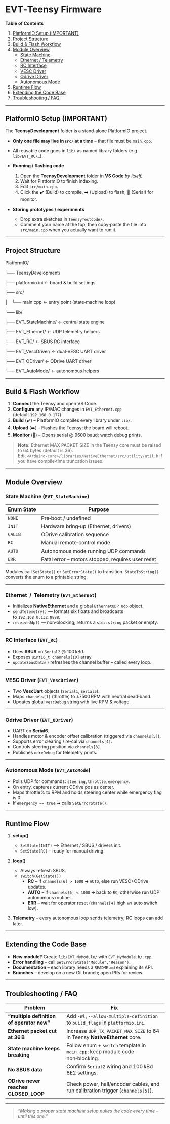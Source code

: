 # EVT‑Teensy Firmware

**Table of Contents**

1. [PlatformIO Setup (IMPORTANT)](#platformio-setup-important)  
2. [Project Structure](#project-structure)  
3. [Build & Flash Workflow](#build--flash-workflow)  
4. [Module Overview](#module-overview)  
   * [State Machine](#state-machine-evt_statemachine)  
   * [Ethernet / Telemetry](#ethernet--telemetry-evt_ethernet)  
   * [RC Interface](#rc-interface-evt_rc)  
   * [VESC Driver](#vesc-driver-evt_vescdriver)  
   * [Odrive Driver](#odrive-driver-evt_odriver)  
   * [Autonomous Mode](#autonomous-mode-evt_automode)  
5. [Runtime Flow](#runtime-flow)  
6. [Extending the Code Base](#extending-the-code-base)  
7. [Troubleshooting / FAQ](#troubleshooting--faq)  

---

## PlatformIO Setup (IMPORTANT)

The **TeensyDevelopment** folder is a stand‑alone PlatformIO project.

* **Only one file may live in `src/` at a time** – that file must be `main.cpp`.  
* All reusable code goes in `lib/` as named library folders (e.g. `lib/EVT_RC/…`).  
* **Running / flashing code**

  1. Open the **TeensyDevelopment** folder in **VS Code** *by itself.*  
  2. Wait for PlatformIO to finish indexing.  
  3. Edit `src/main.cpp`.  
  4. Click the ✔️ (Build) to compile, ➡️ (Upload) to flash, 🔌 (Serial) for monitor.

* **Storing prototypes / experiments**

  * Drop extra sketches in `TeensyTestCode/`.  
  * Comment your name at the top, then copy‑paste the file into `src/main.cpp` when you actually want to run it.

---

## Project Structure

PlatformIO/

└── TeensyDevelopment/

├── platformio.ini ← board & build settings

├── src/

│   └── main.cpp ← entry point (state‑machine loop)

└── lib/

├── EVT_StateMachine/ ← central state engine

├── EVT_Ethernet/ ← UDP telemetry helpers

├── EVT_RC/ ← SBUS RC interface

├── EVT_VescDriver/ ← dual‑VESC UART driver

├── EVT_ODriver/ ← ODrive UART driver

└── EVT_AutoMode/ ← autonomous helpers


---

## Build & Flash Workflow

1. **Connect** the Teensy and open VS Code.  
2. **Configure** any IP/MAC changes in `EVT_Ethernet.cpp` (default `192.168.0.177`).  
3. **Build** (✔️) – PlatformIO compiles every library under `lib/`.  
4. **Upload** (➡️) – Flashes the Teensy; the board will reboot.  
5. **Monitor** (🔌) – Opens serial @ 9600 baud; watch debug prints.  

> **Note:** Ethernet MAX PACKET SIZE in the Teensy core must be raised to 64 bytes (default is 36).  
> Edit `<Arduino‑core>/libraries/NativeEthernet/src/utility/util.h` if you have compile‑time truncation issues.

---

## Module Overview

### State Machine (`EVT_StateMachine`)

| Enum State | Purpose |
|------------|---------|
| `NONE`     | Pre‑boot / undefined |
| `INIT`     | Hardware bring‑up (Ethernet, drivers) |
| `CALIB`    | ODrive calibration sequence |
| `RC`       | Manual remote‑control mode |
| `AUTO`     | Autonomous mode running UDP commands |
| `ERR`      | Fatal error – motors stopped, requires user reset |

Modules call `SetState()` or `SetErrorState()` to transition. `StateToString()` converts the enum to a printable string.

---

### Ethernet  /  Telemetry (`EVT_Ethernet`)

* Initializes **NativeEthernet** and a global `EthernetUDP Udp` object.  
* `sendTelemetry()` — formats six floats and broadcasts to `192.168.0.132:8888`.  
* `receiveUdp()` — non‑blocking; returns a `std::string` packet or empty.

---

### RC Interface (`EVT_RC`)

* Uses **SBUS** on `Serial2` @ 100 kBd.  
* Exposes `uint16_t channels[10]` array.  
* `updateSbusData()` refreshes the channel buffer – called every loop.

---

### VESC Driver (`EVT_VescDriver`)

* Two **VescUart** objects (`Serial1`, `Serial5`).  
* Maps `channels[1]` (throttle) to ±7500 RPM with neutral dead‑band.  
* Updates global `vescDebug` string with live RPM & voltage.

---

### Odrive Driver (`EVT_ODriver`)

* UART on **Serial6**.  
* Handles motor & encoder offset calibration (triggered via `channels[5]`).  
* Supports error clearing / re‑cal via `channels[4]`.  
* Controls steering position via `channels[3]`.  
* Publishes `odrvDebug` for telemetry prints.

---

### Autonomous Mode (`EVT_AutoMode`)

* Polls UDP for commands: `steering,throttle,emergency`.  
* On entry, captures current ODrive pos as center.  
* Maps throttle% to RPM and holds steering center while emergency flag is 0.  
* If `emergency == true` ➜ calls `SetErrorState()`.

---

## Runtime Flow

1. **setup()**  
   * `SetState(INIT)` ⟶ Ethernet / SBUS / drivers init.  
   * `SetState(RC)` – ready for manual driving.

2. **loop()**  
   * Always refresh SBUS.  
   * `switch(GetState())`  
     * **RC** – if `channels[6] > 1000` ➜ `AUTO`, else run VESC+ODrive updates.  
     * **AUTO** – if `channels[6] < 1000` ➜ back to `RC`; otherwise run UDP autonomous routine.  
     * **ERR** – wait for operator reset (`channels[4]` high w/ auto switch low).  

3. **Telemetry** – every autonomous loop sends telemetry; RC loops can add later.

---

## Extending the Code Base

* **New module?** Create `lib/EVT_MyModule/` with `EVT_MyModule.h/.cpp`.  
* **Error handling** – call `SetErrorState("Module","Reason")`.  
* **Documentation** – each library needs a `README.md` explaining its API.  
* **Branches** – develop on a new Git branch; open PRs for review.

---

## Troubleshooting / FAQ

| Problem | Fix |
|---------|-----|
| **“multiple definition of operator new”** | Add `-Wl,--allow-multiple-definition` to `build_flags` in `platformio.ini`. |
| **Ethernet packet cut at 36 B** | Increase `UDP_TX_PACKET_MAX_SIZE` to 64 in Teensy **NativeEthernet** core. |
| **State machine keeps breaking** | Follow enum + `switch` template in `main.cpp`; keep module code non‑blocking. |
| **No SBUS data** | Confirm `Serial2` wiring and 100 kBd 8E2 settings. |
| **ODrive never reaches CLOSED_LOOP** | Check power, hall/encoder cables, and run calibration trigger (`channels[5]`). |

---

> *“Making a proper state machine setup nukes the code every time – until this one.”*  

